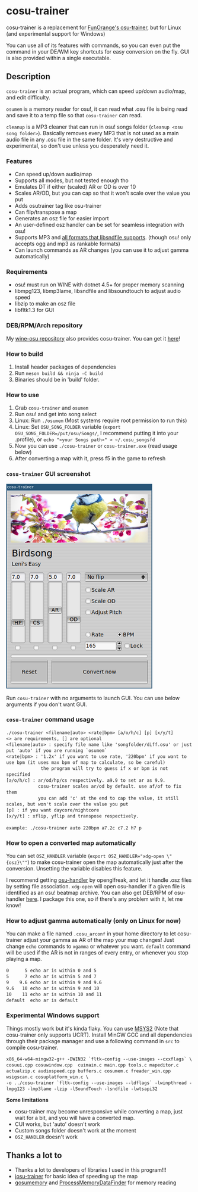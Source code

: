 # cosu-trainer
cosu-trainer is a replacement for [FunOrange's osu-trainer](https://github.com/FunOrange/osu-trainer), but for Linux (and experimental support for Windows)

You can use all of its features with commands, so you can even put the command in your DE/WM key shortcuts for easy conversion on the fly. GUI is also provided within a single executable.

## Description
`cosu-trainer` is an actual program, which can speed up/down audio/map, and edit difficulty.

`osumem` is a memory reader for osu!, it can read what .osu file is being read and save it to a temp file so that `cosu-trainer` can read.

`cleanup` is a MP3 cleaner that can run in osu! songs folder (`cleanup <osu song folder>`).
Basically removes every MP3 that is not used as a main audio file in any .osu file in the same folder.
It's very destructive and experimental, so don't use unless you desperately need it.

### Features
- Can speed up/down audio/map
- Supports all modes, but not tested enough tho
- Emulates DT if either (scaled) AR or OD is over 10
- Scales AR/OD, but you can cap so that it won't scale over the value you put
- Adds osutrainer tag like osu-trainer
- Can flip/transpose a map
- Generates an osz file for easier import
- An user-defined osz handler can be set for seamless integration with osu!
- Supports MP3 and [all formats that libsndfile supports](https://libsndfile.github.io/libsndfile/formats.html). (though osu! only accepts ogg and mp3 as rankable formats)
- Can launch commands as AR changes (you can use it to adjust gamma automatically)

### Requirements
- osu! must run on WINE with dotnet 4.5+ for proper memory scanning
- libmpg123, libmp3lame, libsndfile and libsoundtouch to adjust audio speed
- libzip to make an osz file
- libfltk1.3 for GUI

### DEB/RPM/Arch repository
My [wine-osu repository](https://build.opensuse.org/project/show/home:hwsnemo:packaged-wine-osu) also provides cosu-trainer.
You can get it [here](https://software.opensuse.org//download.html?project=home%3Ahwsnemo%3Apackaged-wine-osu&package=cosu-trainer)!

### How to build
1. Install header packages of dependencies
2. Run `meson build && ninja -C build`
3. Binaries should be in 'build' folder.

### How to use
1. Grab `cosu-trainer` and `osumem`
2. Run osu! and get into song select
3. Linux: Run `./osumem` (Most systems require root permission to run this)
4. Linux: Set `OSU_SONG_FOLDER` variable (`export OSU_SONG_FOLDER=/put/osu/Songs/`, I recommend putting it into your .profile), or `echo "<your Songs path>" > ~/.cosu_songsfd`
5. Now you can use `./cosu-trainer` or `cosu-trainer.exe` (read usage below)
6. After converting a map with it, press f5 in the game to refresh

### `cosu-trainer` GUI screenshot
![Screenshot](docs/cosu.png)

Run `cosu-trainer` with no arguments to launch GUI. You can use below arguments if you don't want GUI.

### `cosu-trainer` command usage
```
./cosu-trainer <filename|auto> <rate|bpm> [a/o/h/c] [p] [x/y/t]
<> are requirements, [] are optional
<filename|auto> : specify file name like 'songfolder/diff.osu' or just put 'auto' if you are running `osumem`
<rate|bpm> : '1.2x' if you want to use rate, '220bpm' if you want to use bpm (it uses max bpm of map to calculate, so be careful)
             the program will try to guess if x or bpm is not specified
[a/o/h/c] : ar/od/hp/cs respectively. a9.9 to set ar as 9.9.
            cosu-trainer scales ar/od by default. use af/of to fix them
            you can add 'c' at the end to cap the value, it still scales, but won't scale over the value you put
[p] : if you want daycore/nightcore
[x/y/t] : xflip, yflip and transpose respectively.

example: ./cosu-trainer auto 220bpm a7.2c c7.2 h7 p
```

### How to open a converted map automatically
You can set `OSZ_HANDLER` variable (`export OSZ_HANDLER="xdg-open \"{osz}\""`) to make cosu-trainer open the map automatically just after the conversion. Unsetting the variable disables this feature.

I recommend getting [osu-handler](https://aur.archlinux.org/packages/osu-handler) by openglfreak, and let it handle .osz files by setting file association.
`xdg-open` will open osu-handler if a given file is identified as an osu! beatmap archive.
You can also get DEB/RPM of osu-handler [here](https://software.opensuse.org//download.html?project=home%3Ahwsnemo%3Apackaged-wine-osu&package=osu-handler-wine).
I package this one, so if there's any problem with it, let me know!

### How to adjust gamma automatically (only on Linux for now)
You can make a file named `.cosu_arconf` in your home directory to let cosu-trainer adjust your gamma as AR of the map your map changes!
Just change `echo` commands to `xgamma` or whatever you want. `default` command will be used if the AR is not in ranges of every entry, or whenever you stop playing a map.
```
0      5 echo ar is within 0 and 5
5      7 echo ar is within 5 and 7
9    9.6 echo ar is within 9 and 9.6
9.6   10 echo ar is within 9 and 10
10    11 echo ar is within 10 and 11
default  echo ar is default
```

### Experimental Windows support
Things mostly work but it's kinda flaky. You can use [MSYS2](https://msys2.org) (Note that cosu-trainer only supports UCRT).
Install MinGW GCC and all dependencies through their package manager and use a following command in `src` to compile cosu-trainer.
```
x86_64-w64-mingw32-g++ -DWIN32 `fltk-config --use-images --cxxflags` \
cosuui.cpp cosuwindow.cpp  cuimain.c main.cpp tools.c mapeditor.c actualzip.c audiospeed.cpp buffers.c cosumem.c freader_win.cpp wsigscan.c cosuplatform_win.c \
-o ../cosu-trainer `fltk-config --use-images --ldflags` -lwinpthread -lmpg123 -lmp3lame -lzip -lSoundTouch -lsndfile -lwtsapi32
```

**Some limitations**
- cosu-trainer may become unresponsive while converting a map, just wait for a bit, and you will have a converted map.
- CUI works, but 'auto' doesn't work
- Custom songs folder doesn't work at the moment
- `OSZ_HANDLER` doesn't work

## Thanks a lot to
- Thanks a lot to developers of libraries I used in this program!!!
- [josu-trainer](https://github.com/ngoduyanh/josu-trainer) for basic idea of speeding up the map
- [gosumemory](https://github.com/l3lackShark/gosumemory) and [ProcessMemoryDataFinder](https://github.com/Piotrekol/ProcessMemoryDataFinder) for memory reading
